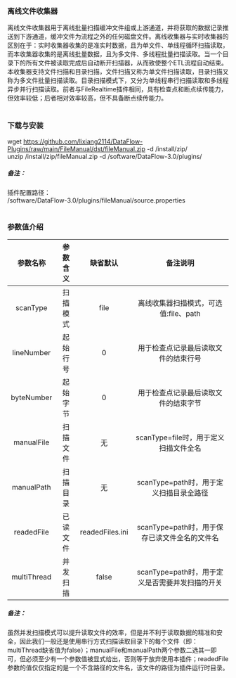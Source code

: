 ### 离线文件收集器  
离线文件收集器用于离线批量扫描缓冲文件组或上游通道，并将获取的数据记录推送到下游通道，缓冲文件为流程之外的任何磁盘文件。离线收集器与实时收集器的区别在于：实时收集器收集的是准实时数据，且为单文件、单线程循环扫描读取，而本收集器收集的是离线批量数据，且为多文件、多线程批量扫描读取。当一个目录下的所有文件被读取完成后自动断开扫描器，从而致使整个ETL流程自动结束。本收集器支持文件扫描和目录扫描，文件扫描又称为单文件扫描读取，目录扫描又称为多文件批量扫描读取。目录扫描模式下，又分为单线程串行扫描读取和多线程异步并行扫描读取。前者与FileRealtime插件相同，具有检查点和断点续传能力，但效率较低；后者相对效率较高，但不具备断点续传能力。  
​      

### 下载与安装  
wget https://github.com/lixiang2114/DataFlow-Plugins/raw/main/FileManual/dst/fileManual.zip -d /install/zip/  
unzip  /install/zip/fileManual.zip -d /software/DataFlow-3.0/plugins/    

##### 备注：  
插件配置路径：  
 /software/DataFlow-3.0/plugins/fileManual/source.properties  
​      

### 参数值介绍  
|参数名称|参数含义|缺省默认|备注说明|
|:-----:|:-------:|:-------:|:-------:|
|scanType|扫描模式|file|离线收集器扫描模式，可选值:file、path|
|lineNumber|起始行号|0|用于检查点记录最后读取文件的结束行号|
|byteNumber|起始字节|0|用于检查点记录最后读取文件的结束字节|
|manualFile|扫描文件|无|scanType=file时，用于定义扫描文件全名|
|manualPath|扫描目录|无|scanType=path时，用于定义扫描目录全路径|
|readedFile|已读文件|readedFiles.ini|scanType=path时，用于保存已读文件全名的文件名|
|multiThread|并发扫描|false|scanType=path时，用于定义是否需要并发扫描的开关|

##### 备注：  
虽然并发扫描模式可以提升读取文件的效率，但是并不利于读取数据的精准和安全，因此我们一般还是使用串行方式扫描读取目录下的每个文件（即：multiThread缺省值为false）；manualFile和manualPath两个参数二选其一即可，但必须至少有一个参数值被显式给出，否则等于放弃使用本插件；readedFile参数的值仅仅指定的是一个不含路径的文件名，该文件的路径为插件运行时目录。  